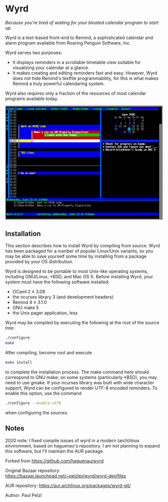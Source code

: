 # Wyrd

*Because you're tired of waiting for your bloated calendar program to start up.*

Wyrd is a text-based front-end to Remind, a sophisticated calendar and alarm program available from Roaring Penguin Software, Inc.

Wyrd serves two purposes:
- It displays reminders in a scrollable timetable view suitable for visualizing your calendar at a glance.
- It makes creating and editing reminders fast and easy. However, Wyrd does not hide Remind's textfile programmability, for this is what makes Remind a truly powerful calendaring system.

Wyrd also requires only a fraction of the resources of most calendar programs available today.

![Screenshot](screenshot.png?raw=true "Screenshot")

## Installation

This section describes how to install Wyrd by compiling from source. Wyrd has been packaged for a number of popular Linux/Unix variants, so you may be able to save yourself some time by installing from a package provided by your OS distribution.

Wyrd is designed to be portable to most Unix-like operating systems, including GNU/Linux, *BSD, and Mac OS X. Before installing Wyrd, your system must have the following software installed:
- OCaml 2 ≥ 3.08
- the ncurses library 3 (and development headers)
- Remind 4 ≥ 3.1.0
- GNU make 5
- the Unix pager application, less

Wyrd may be compiled by executing the following at the root of the source tree:
```bash
./configure
make
```
After compiling, become root and execute
```bash
make install
```
to complete the installation process. The make command here should correspond to GNU make; on some systems (particularly *BSD), you may need to use gmake.
If your ncurses library was built with wide character support, Wyrd can be configured to render UTF-8 encoded reminders. To enable this option, use the command
```bash
./configure --enable-utf8
```
when configuring the sources.

## Notes

2020 note: I fixed compile issues of wyrd in a modern (arch)linux environment, based on haguenau's repository. I am not planning to expand this software, but I'll maintain the AUR package.

Forked from https://github.com/haguenau/wyrd

Original Bazaar repository: https://bazaar.launchpad.net/~pelzlpj/wyrd/wyrd-dev/files

AUR repository: https://aur.archlinux.org/packages/wyrd-git/

Author: Paul Pelzl

